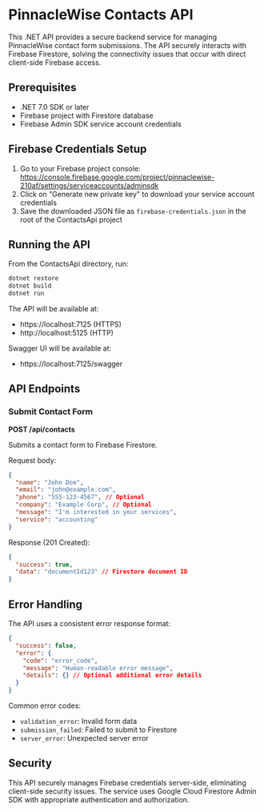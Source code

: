 # PinnacleWise Contacts API

This .NET API provides a secure backend service for managing PinnacleWise contact form submissions. The API securely interacts with Firebase Firestore, solving the connectivity issues that occur with direct client-side Firebase access.

## Prerequisites

- .NET 7.0 SDK or later
- Firebase project with Firestore database
- Firebase Admin SDK service account credentials

## Firebase Credentials Setup

1. Go to your Firebase project console: https://console.firebase.google.com/project/pinnaclewise-210af/settings/serviceaccounts/adminsdk
2. Click on "Generate new private key" to download your service account credentials
3. Save the downloaded JSON file as `firebase-credentials.json` in the root of the ContactsApi project

## Running the API

From the ContactsApi directory, run:

```bash
dotnet restore
dotnet build
dotnet run
```

The API will be available at:
- https://localhost:7125 (HTTPS)
- http://localhost:5125 (HTTP)

Swagger UI will be available at:
- https://localhost:7125/swagger

## API Endpoints

### Submit Contact Form

**POST /api/contacts**

Submits a contact form to Firebase Firestore.

Request body:
```json
{
  "name": "John Doe",
  "email": "john@example.com",
  "phone": "555-123-4567", // Optional
  "company": "Example Corp", // Optional
  "message": "I'm interested in your services",
  "service": "accounting"
}
```

Response (201 Created):
```json
{
  "success": true,
  "data": "documentId123" // Firestore document ID
}
```

## Error Handling

The API uses a consistent error response format:

```json
{
  "success": false,
  "error": {
    "code": "error_code",
    "message": "Human-readable error message",
    "details": {} // Optional additional error details
  }
}
```

Common error codes:
- `validation_error`: Invalid form data
- `submission_failed`: Failed to submit to Firestore
- `server_error`: Unexpected server error

## Security

This API securely manages Firebase credentials server-side, eliminating client-side security issues. The service uses Google Cloud Firestore Admin SDK with appropriate authentication and authorization.
